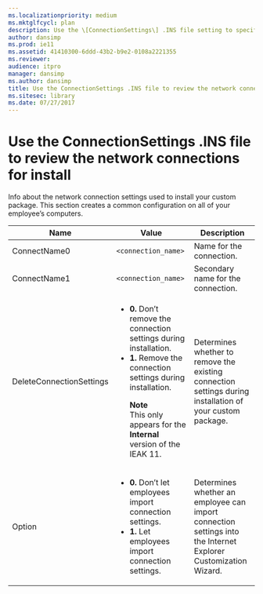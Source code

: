 ```yaml
---
ms.localizationpriority: medium
ms.mktglfcycl: plan
description: Use the \[ConnectionSettings\] .INS file setting to specify the network connection settings needed to install your custom package.
author: dansimp
ms.prod: ie11
ms.assetid: 41410300-6ddd-43b2-b9e2-0108a2221355
ms.reviewer:
audience: itpro
manager: dansimp
ms.author: dansimp
title: Use the ConnectionSettings .INS file to review the network connections for install (Internet Explorer Administration Kit 11 for IT Pros)
ms.sitesec: library
ms.date: 07/27/2017
---
```



# Use the ConnectionSettings .INS file to review the network connections for install
Info about the network connection settings used to install your custom package. This section creates a common configuration on all of your employee’s computers.

|Name       |Value                      |Description  |
|-----------|---------------------------|-------------|
|ConnectName0 |`<connection_name>` |Name for the connection. |
|ConnectName1 |`<connection_name>` |Secondary name for the connection. |
|DeleteConnectionSettings |<ul><li>**0.** Don’t remove the connection settings during installation.</li><li>**1.** Remove the connection settings during installation.<p>**Note**<br>This only appears for the **Internal** version of the IEAK 11.</li></ul> |Determines whether to remove the existing connection settings during installation of your custom package. |
|Option |<ul><li>**0.** Don’t let employees import connection settings.</li><li>**1.** Let employees import connection settings.</li></ul> |Determines whether an employee can import connection settings into the Internet Explorer Customization Wizard. |

